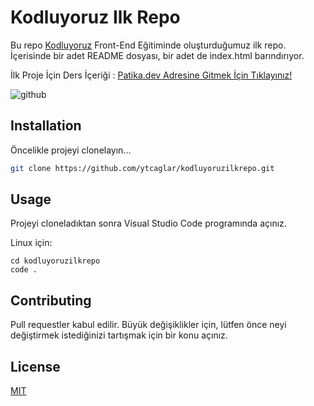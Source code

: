 # Kodluyoruz Ilk Repo

Bu repo [Kodluyoruz](https://www.kodluyoruz.org) Front-End Eğitiminde oluşturduğumuz ilk repo. İçerisinde bir adet README dosyası, bir adet de index.html barındırıyor.

İlk Proje İçin Ders İçeriği : [Patika.dev Adresine Gitmek İçin Tıklayınız!](https://www.patika.dev)

![github](https://www.hizliresim.com/ihl3872)
 
## Installation

Öncelikle projeyi clonelayın... 

```bash
git clone https://github.com/ytcaglar/kodluyoruzilkrepo.git
```

## Usage

Projeyi cloneladıktan sonra Visual Studio Code programında açınız.

Linux için:
```linux
cd kodluyoruzilkrepo
code .
```

## Contributing
Pull requestler kabul edilir. Büyük değişiklikler için, lütfen önce neyi değiştirmek istediğinizi tartışmak için bir konu açınız.


## License
[MIT](https://choosealicense.com/licenses/mit/)